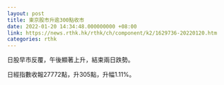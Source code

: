 ```yaml
---
layout: post
title: 東京股市升逾300點收市
date: 2022-01-20 14:34:48.000000000 +08:00
link: https://news.rthk.hk/rthk/ch/component/k2/1629736-20220120.htm
categories: rthk
---
```


日股早市反覆，午後顯著上升，結束兩日跌勢。

日經指數收報27772點，升305點，升幅1.11%。
